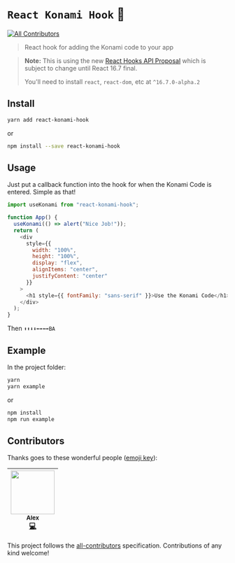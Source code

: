 # `React Konami Hook` 👾
[![All Contributors](https://img.shields.io/badge/all_contributors-1-orange.svg?style=flat-square)](#contributors)

> React hook for adding the Konami code to your app

> **Note:** This is using the new
> [React Hooks API Proposal](https://reactjs.org/docs/hooks-intro.html) which is
> subject to change until React 16.7 final.
>
> You'll need to install `react`, `react-dom`, etc at `^16.7.0-alpha.2`

## Install

```sh
yarn add react-konami-hook
```

or

```sh
npm install --save react-konami-hook
```

## Usage

Just put a callback function into the hook for when the Konami Code is entered.
Simple as that!

```js
import useKonami from "react-konami-hook";

function App() {
  useKonami(() => alert("Nice Job!"));
  return (
    <div
      style={{
        width: "100%",
        height: "100%",
        display: "flex",
        alignItems: "center",
        justifyContent: "center"
      }}
    >
      <h1 style={{ fontFamily: "sans-serif" }}>Use the Konami Code</h1>
    </div>
  );
}
```

Then `⬆️⬆️⬇️⬇️⬅➡⬅️➡️BA`

## Example

In the project folder:

```sh
yarn
yarn example
```

or

```sh
npm install
npm run example
```

## Contributors

Thanks goes to these wonderful people ([emoji key](https://github.com/kentcdodds/all-contributors#emoji-key)):

<!-- ALL-CONTRIBUTORS-LIST:START - Do not remove or modify this section -->
<!-- prettier-ignore -->
| [<img src="https://avatars1.githubusercontent.com/u/6558157?v=4" width="100px;"/><br /><sub><b>Alex</b></sub>](https://ralexanderson.com)<br />[💻](https://github.com/alexanderson1993/react-konami-hook/commits?author=alexanderson1993 "Code") |
| :---: |
<!-- ALL-CONTRIBUTORS-LIST:END -->

This project follows the [all-contributors](https://github.com/kentcdodds/all-contributors) specification. Contributions of any kind welcome!